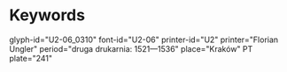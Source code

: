 # Keywords
glyph-id="U2-06_0310"
font-id="U2-06"
printer-id="U2"
printer="Florian Ungler"
period="druga drukarnia: 1521—1536"
place="Kraków"
PT plate="241"
